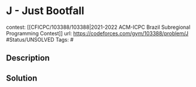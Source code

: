 # J - Just Bootfall

contest: [[CFICPC/103388/103388|2021-2022 ACM-ICPC Brazil Subregional Programming Contest]]
url: https://codeforces.com/gym/103388/problem/J
#Status/UNSOLVED
Tags: #

## Description

## Solution

